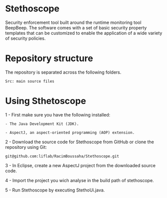 # Stethoscope

Security enforcement tool built around the runtime monitoring tool BeepBeep. The software comes with a set of basic security property templates that can be customized to enable the application of a wide variety of security policies.

# Repository structure 

The repository is separated across the following folders.

    Src: main source files
    
# Using Sthetoscope

1 - First make sure you have the following installed:
    
    - The Java Development Kit (JDK). 
    
    - AspectJ, an aspect-oriented programming (AOP) extension. 
    
2 - Download the source code for Stethoscope from GitHub or clone the repository using Git:
    
    git@github.com:liflab/RacimBoussaha/Stethoscope.git

3 - In Eclipse, create a new AspectJ project from the downloaded source code.

4 - Import the project you wich analyse in the build path of stethoscope.

5 - Run Stethoscope by executing StethoUi.java.

